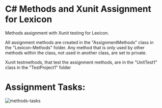 # C# Methods and Xunit Assignment for Lexicon
Methods assignment with Xunit testing for Lexicon. 

All assignment methods are created in the "AssignmentMethods" class in the "Lexicon-Methods" folder. Any method that is only used by other methods within the class, not used in another class, are set to private.

Xunit testmethods, that test the assignment methods, are in the "UnitTest1" class in the "TestProject1" folder


#  Assignment Tasks:
![methods-tasks](https://github.com/thordmoller/Lexicon-Methods/assets/43022745/35dd7401-8ba9-4a97-9af6-83d87d168f64)
